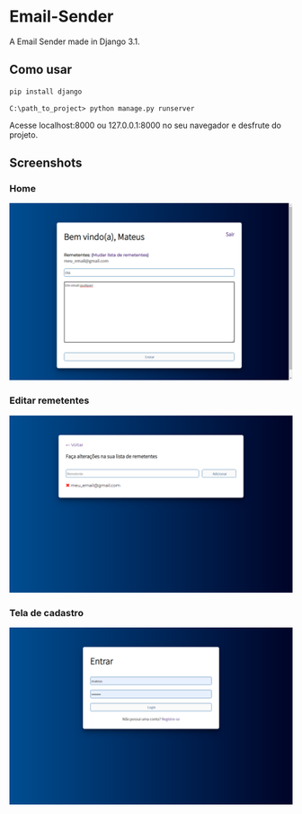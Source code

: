 # Email-Sender
A Email Sender made in Django 3.1.

## Como usar
```
pip install django
```
```
C:\path_to_project> python manage.py runserver
```
Acesse localhost:8000 ou 127.0.0.1:8000 no seu navegador e desfrute do projeto.

## Screenshots

### Home
<img src="https://github.com/mateusvictor/Email-Sender/blob/main/screenshots/email_form.png"></img>

### Editar remetentes
<img src="https://github.com/mateusvictor/Email-Sender/blob/main/screenshots/receiver_form.png"></img>

### Tela de cadastro
<img src="https://github.com/mateusvictor/Email-Sender/blob/main/screenshots/register.png"></img>

